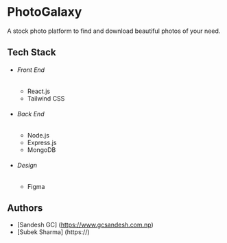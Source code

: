 # PhotoGalaxy

A stock photo platform to find and download beautiful photos of your need.

## Tech Stack

- ###### Front End

  - React.js
  - Tailwind CSS

- ###### Back End

  - Node.js
  - Express.js
  - MongoDB

- ###### Design
  - Figma

## Authors

- [Sandesh GC] (https://www.gcsandesh.com.np)
- [Subek Sharma] (https://)
